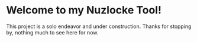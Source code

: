 # Welcome to my Nuzlocke Tool!

This project is a solo endeavor and under construction. Thanks for stopping by, nothing much to see here for now.